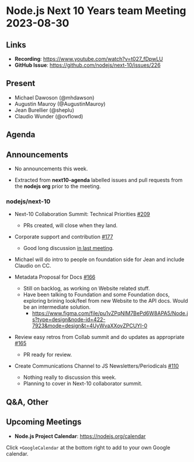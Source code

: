 # Node.js  Next 10 Years team Meeting 2023-08-30

## Links

* **Recording**:  <https://www.youtube.com/watch?v=t027_fDpwLU>
* **GitHub Issue**: <https://github.com/nodejs/next-10/issues/226>

## Present

* Michael Dawoson (@mhdawson)
* Augustin Mauroy (@AugustinMauroy)
* Jean Burellier (@sheplu)
* Claudio Wunder (@ovflowd)

## Agenda

## Announcements

* No announcements this week.

* Extracted from **next10-agenda** labelled issues and pull requests from the **nodejs org** prior to the meeting.

### nodejs/next-10

* Next-10 Collaboration Summit: Technical Priorities [#209](https://github.com/nodejs/next-10/issues/209)
  * PRs created, will close when they land.

* Corporate support and contribution [#177](https://github.com/nodejs/next-10/issues/177)
  * Good long discussion [in last meeting](https://github.com/nodejs/next-10/pull/225/files).
* Michael will do intro to people on foundation side for Jean and include Claudio on CC.

* Metadata Proposal for Docs [#166](https://github.com/nodejs/next-10/issues/166)
  * Still on backlog, as working on Website related stuff.
  * Have been talking to Foundation and some Foundation docs, exploring brining look/feel from new Website to the API docs.  Would be an intermediate solution.
    * <https://www.figma.com/file/pu1vZPqNIM7BePd6W8APA5/Node.js?type=design&node-id=422-7923&mode=design&t=4UyWvaXXovZPCUYI-0>

* Review easy retros from Collab summit and do updates as appropriate [#165](https://github.com/nodejs/next-10/issues/165)
  * PR ready for review.

* Create Communications Channel to JS Newsletters/Periodicals [#110](https://github.com/nodejs/next-10/issues/110)
  * Nothing really to discussion this week.
  * Planning to cover in Next-10 collaborator summit.

## Q&A, Other

## Upcoming Meetings

* **Node.js Project Calendar**: <https://nodejs.org/calendar>

Click `+GoogleCalendar` at the bottom right to add to your own Google calendar.
